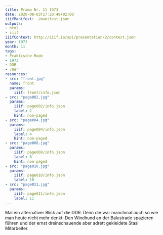 ```yaml
---
title: Pramo Nr. 11 1973
date: 2020-08-03T17:20:49+02:00
iiifManifest: ./manifest.json
outputs:
- html
- iiif
iiifContext: http://iiif.io/api/presentation/2/context.json
year: 1973
month: 11
tags:
- Praktische Mode
- 1973
- DDR
- 70er
resources:
- src: "front.jpg"
  name: front
  params:
    iiif: front/info.json
- src: "page002.jpg"
  params:
    iiif: page002/info.json
    label: 2
    hint: non-paged
- src: "page004.jpg"
  params:
    iiif: page004/info.json
    label: 4
    hint: non-paged
- src: "page008.jpg"
  params:
    iiif: page008/info.json
    label: 8
    hint: non-paged
- src: "page010.jpg"
  params:
    iiif: page010/info.json
    label: 10
- src: "page011.jpg"
  params:
    iiif: page011/info.json
    label: 11
---
```

Mal ein alternativer Blick auf die DDR. <!--more-->Denn die war manchmal auch so wie man heute nicht mehr denkt: Den Windhund an der Balustrade spazieren führen und der ernst dreinschauende aber adrett gekleidete Stasi Mitarbeiter.
